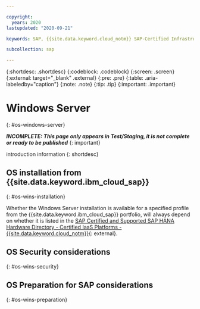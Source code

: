 ```yaml
---

copyright:
  years: 2020
lastupdated: "2020-09-21"

keywords: SAP, {{site.data.keyword.cloud_notm}} SAP-Certified Infrastructure, {{site.data.keyword.ibm_cloud_sap}}, SAP Workloads, OS, Operating System

subcollection: sap

---
```


{:shortdesc: .shortdesc}
{:codeblock: .codeblock}
{:screen: .screen}
{:external: target="_blank" .external}
{:pre: .pre}
{:table: .aria-labeledby="caption"}
{:note: .note}
{:tip: .tip}
{:important: .important}

# Windows Server
{: #os-windows-server}

**_INCOMPLETE: This page only appears in Test/Staging, it is not complete or ready to be published_**
{: important}

introduction information
{: shortdesc}

## OS installation from {{site.data.keyword.ibm_cloud_sap}}
{: #os-wins-installation}


Whether the Windows Server installation is available for a specified profile from the {{site.data.keyword.ibm_cloud_sap}} portfolio, will always depend on whether it is listed in the [SAP Certified and Supported SAP HANA Hardware Directory - Certified IaaS Platforms - {{site.data.keyword.cloud_notm}}](https://www.sap.com/dmc/exp/2014-09-02-hana-hardware/enEN/#/solutions?filters=iaas;ve:28){: external}.


## OS Security considerations
{: #os-wins-security}


## OS Preparation for SAP considerations
{: #os-wins-preparation}

